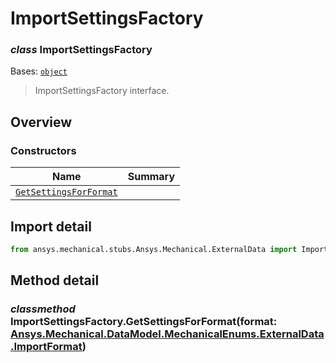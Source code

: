 <a id="importsettingsfactory"></a>

# ImportSettingsFactory

<a id="ImportSettingsFactory"></a>

### *class* ImportSettingsFactory

Bases: [`object`](https://docs.python.org/3/library/functions.html#object)

> ImportSettingsFactory interface.

> <!-- !! processed by numpydoc !! -->

<a id="overview"></a>

## Overview

### Constructors

| Name | Summary |
|----------------------------------------------------------------------------------------------------------|----|
| [`GetSettingsForFormat`](../Table/ImportSettingsFactory.md#ImportSettingsFactory.GetSettingsForFormat)   |    |

<a id="import-detail"></a>

## Import detail

```python
from ansys.mechanical.stubs.Ansys.Mechanical.ExternalData import ImportSettingsFactory
```

<a id="method-detail"></a>

## Method detail

<a id="ImportSettingsFactory.GetSettingsForFormat"></a>

### *classmethod* ImportSettingsFactory.GetSettingsForFormat(format: [Ansys.Mechanical.DataModel.MechanicalEnums.ExternalData.ImportFormat](../DataModel/MechanicalEnums/ExternalData/ImportFormat.md#ImportFormat))

<!-- !! processed by numpydoc !! -->
